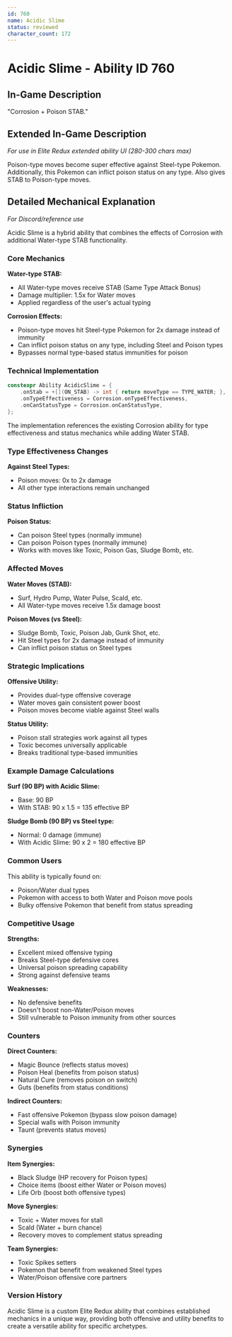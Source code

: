 ```yaml
---
id: 760
name: Acidic Slime
status: reviewed
character_count: 172
---
```


# Acidic Slime - Ability ID 760

## In-Game Description
"Corrosion + Poison STAB."

## Extended In-Game Description
*For use in Elite Redux extended ability UI (280-300 chars max)*

Poison-type moves become super effective against Steel-type Pokemon. Additionally, this Pokemon can inflict poison status on any type. Also gives STAB to Poison-type moves.

## Detailed Mechanical Explanation
*For Discord/reference use*

Acidic Slime is a hybrid ability that combines the effects of Corrosion with additional Water-type STAB functionality.

### Core Mechanics

**Water-type STAB:**
- All Water-type moves receive STAB (Same Type Attack Bonus)
- Damage multiplier: 1.5x for Water moves
- Applied regardless of the user's actual typing

**Corrosion Effects:**
- Poison-type moves hit Steel-type Pokemon for 2x damage instead of immunity
- Can inflict poison status on any type, including Steel and Poison types
- Bypasses normal type-based status immunities for poison

### Technical Implementation

```cpp
constexpr Ability AcidicSlime = {
    .onStab = +[](ON_STAB) -> int { return moveType == TYPE_WATER; },
    .onTypeEffectiveness = Corrosion.onTypeEffectiveness,
    .onCanStatusType = Corrosion.onCanStatusType,
};
```

The implementation references the existing Corrosion ability for type effectiveness and status mechanics while adding Water STAB.

### Type Effectiveness Changes

**Against Steel Types:**
- Poison moves: 0x to 2x damage
- All other type interactions remain unchanged

### Status Infliction

**Poison Status:**
- Can poison Steel types (normally immune)
- Can poison Poison types (normally immune)
- Works with moves like Toxic, Poison Gas, Sludge Bomb, etc.

### Affected Moves

**Water Moves (STAB):**
- Surf, Hydro Pump, Water Pulse, Scald, etc.
- All Water-type moves receive 1.5x damage boost

**Poison Moves (vs Steel):**
- Sludge Bomb, Toxic, Poison Jab, Gunk Shot, etc.
- Hit Steel types for 2x damage instead of immunity
- Can inflict poison status on Steel types

### Strategic Implications

**Offensive Utility:**
- Provides dual-type offensive coverage
- Water moves gain consistent power boost
- Poison moves become viable against Steel walls

**Status Utility:**
- Poison stall strategies work against all types
- Toxic becomes universally applicable
- Breaks traditional type-based immunities

### Example Damage Calculations

**Surf (90 BP) with Acidic Slime:**
- Base: 90 BP
- With STAB: 90 x 1.5 = 135 effective BP

**Sludge Bomb (90 BP) vs Steel type:**
- Normal: 0 damage (immune)
- With Acidic Slime: 90 x 2 = 180 effective BP

### Common Users

This ability is typically found on:
- Poison/Water dual types
- Pokemon with access to both Water and Poison move pools
- Bulky offensive Pokemon that benefit from status spreading

### Competitive Usage

**Strengths:**
- Excellent mixed offensive typing
- Breaks Steel-type defensive cores
- Universal poison spreading capability
- Strong against defensive teams

**Weaknesses:**
- No defensive benefits
- Doesn't boost non-Water/Poison moves
- Still vulnerable to Poison immunity from other sources

### Counters

**Direct Counters:**
- Magic Bounce (reflects status moves)
- Poison Heal (benefits from poison status)
- Natural Cure (removes poison on switch)
- Guts (benefits from status conditions)

**Indirect Counters:**
- Fast offensive Pokemon (bypass slow poison damage)
- Special walls with Poison immunity
- Taunt (prevents status moves)

### Synergies

**Item Synergies:**
- Black Sludge (HP recovery for Poison types)
- Choice items (boost either Water or Poison moves)
- Life Orb (boost both offensive types)

**Move Synergies:**
- Toxic + Water moves for stall
- Scald (Water + burn chance)
- Recovery moves to complement status spreading

**Team Synergies:**
- Toxic Spikes setters
- Pokemon that benefit from weakened Steel types
- Water/Poison offensive core partners

### Version History

Acidic Slime is a custom Elite Redux ability that combines established mechanics in a unique way, providing both offensive and utility benefits to create a versatile ability for specific archetypes.